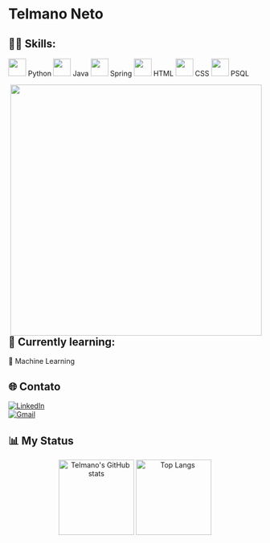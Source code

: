 # Telmano Neto

## 👨‍💻 Skills:
<p>
  <img src="https://cdn.jsdelivr.net/gh/devicons/devicon/icons/python/python-original.svg" width="35"/> Python
  <img src="https://cdn.jsdelivr.net/gh/devicons/devicon/icons/java/java-original.svg" width="35"/> Java
  <img src="https://cdn.jsdelivr.net/gh/devicons/devicon/icons/spring/spring-original.svg" width="35"/> Spring
  <img src="https://cdn.jsdelivr.net/gh/devicons/devicon/icons/html5/html5-original.svg" width="35"/> HTML
  <img src="https://cdn.jsdelivr.net/gh/devicons/devicon/icons/css3/css3-original.svg" width="35"/> CSS
  <img src="https://cdn.jsdelivr.net/gh/devicons/devicon/icons/postgresql/postgresql-original.svg" width="35"/> PSQL
</p>

<img src="https://raw.githubusercontent.com/MicaelliMedeiros/micaellimedeiros/master/image/computer-illustration.png" min-width="500px" max-width="500px" width="500px" align="right">

## 📘 Currently learning:
🤖 Machine Learning 

## 🌐 Contato

[![LinkedIn](https://img.shields.io/badge/CONECTE--SE-555555?style=for-the-badge&logo=linkedin&logoColor=white&label=LINKEDIN&labelColor=0077B5)](https://www.linkedin.com/in/telmano-leite-japiassú-neto-867205284)
<br>
[![Gmail](https://img.shields.io/badge/ME_ENVIE_UM_EMAIL-555555?style=for-the-badge&logo=gmail&logoColor=white&label=GMAIL&labelColor=D14836)](mailto:telmano.leite.japiassu.neto@ccc.ufcg.edu.br)

## 📊 My Status

<p align="center">
  <img height="150" src="https://github-readme-stats.vercel.app/api?username=telmano-neto&show_icons=true&theme=radical" alt="Telmano's GitHub stats" />
  <img height="150" src="https://github-readme-stats.vercel.app/api/top-langs/?username=telmano-neto&layout=compact&langs_count=6&theme=radical" alt="Top Langs" />
</p>
